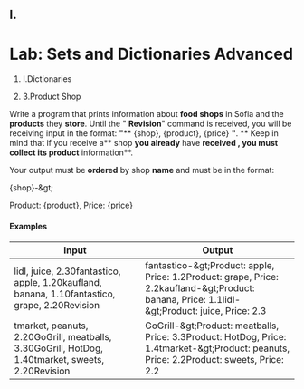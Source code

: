 ﻿## I.
# Lab: Sets and Dictionaries Advanced

1. I.Dictionaries

1. 3.Product Shop

Write a program that prints information about **food shops** in Sofia and the **products** they **store**. Until the &quot; **Revision**&quot; command is received, you will be receiving input in the format: **&quot;**** {shop}, {product}, {price} ****&quot;****. ** Keep in mind that if you receive a** shop **you already** have ****received** , you must **collect** its **product**** information**.

Your output must be **ordered** by shop **name** and must be in the format:

{shop}-\&gt;

Product: {product}, Price: {price}

#### Examples

| **Input** | **Output** |
| --- | --- |
| lidl, juice, 2.30fantastico, apple, 1.20kaufland, banana, 1.10fantastico, grape, 2.20Revision | fantastico-\&gt;Product: apple, Price: 1.2Product: grape, Price: 2.2kaufland-\&gt;Product: banana, Price: 1.1lidl-\&gt;Product: juice, Price: 2.3 |
| tmarket, peanuts, 2.20GoGrill, meatballs, 3.30GoGrill, HotDog, 1.40tmarket, sweets, 2.20Revision | GoGrill-\&gt;Product: meatballs, Price: 3.3Product: HotDog, Price: 1.4tmarket-\&gt;Product: peanuts, Price: 2.2Product: sweets, Price: 2.2 |

